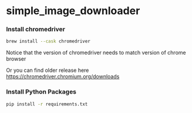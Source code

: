 # simple_image_downloader

### Install chromedriver

```bash
brew install --cask chromedriver
```

Notice that the version of chromedriver needs to match version of chrome browser

Or you can find older release here https://chromedriver.chromium.org/downloads

### Install Python Packages

```bash
pip install -r requirements.txt
```

